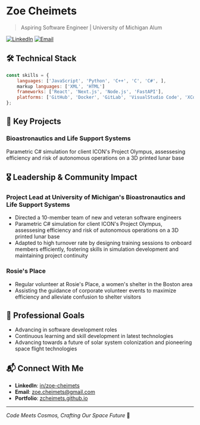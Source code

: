 # Zoe Cheimets

> Aspiring Software Engineer | University of Michigan Alum

[![LinkedIn](https://img.shields.io/badge/LinkedIn-Connect-blue)](https://linkedin.com/in/zoe-cheimets)
[![Email](https://img.shields.io/badge/Email-Contact-red)](mailto:zoe.cheimets@gmail.com)

<!--## 🎯 Mission-->


## 🛠️ Technical Stack
```javascript
const skills = {
    languages: ['JavaScript', 'Python', 'C++', 'C', 'C#', ],
    markup languages: ['XML', 'HTML']
    frameworks: ['React', 'Next.js', 'Node.js', 'FastAPI'],
    platforms: ['GitHub', 'Docker', 'GitLab', 'VisualStudio Code', 'XCode'],
};
```

## 🚀 Key Projects

### Bioastronautics and Life Support Systems
Parametric C# simulation for client ICON's Project Olympus, assessesing efficiency and risk of autonomous operations on a 3D printed lunar base
<!-- - **GitHub**: [View Project](https://github.com/Vets-Who-Code/VetsAI) -->

## 🎖️ Leadership & Community Impact

### Project Lead at University of Michigan's Bioastronautics and Life Support Systems
- Directed a 10-member team of new and veteran software engineers
- Parametric C# simulation for client ICON's Project Olympus, assessesing efficiency and risk of autonomous operations on a 3D printed lunar base
- Adapted to high turnover rate by designing training sessions to onboard members efficiently, fostering skills in simulation development and maintaining project continuity

### Rosie's Place
- Regular volunteer at Rosie's Place, a women's shelter in the Boston area
- Assisting the guidance of corporate volunteer events to maximize efficiency and alleviate confusion to shelter visitors

## 🎯 Professional Goals
- Advancing in software development roles
- Continuous learning and skill development in latest technologies
- Advancing towards a future of solar system colonization and pioneering space flight technologies

## 📬 Connect With Me
- **LinkedIn**: [in/zoe-cheimets](https://linkedin.com/in/zoe-cheimets)
- **Email**: zoe.cheimets@gmail.com
- **Portfolio**: [zcheimets.github.io](https://zcheimets.github.io)

---
*Code Meets Cosmos, Crafting Our Space Future* 🚀
